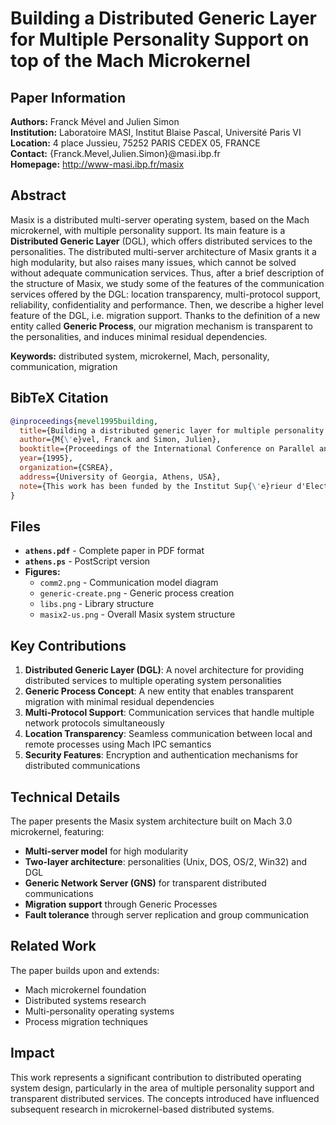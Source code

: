 # Building a Distributed Generic Layer for Multiple Personality Support on top of the Mach Microkernel

## Paper Information

**Authors:** Franck Mével and Julien Simon  
**Institution:** Laboratoire MASI, Institut Blaise Pascal, Université Paris VI  
**Location:** 4 place Jussieu, 75252 PARIS CEDEX 05, FRANCE  
**Contact:** {Franck.Mevel,Julien.Simon}@masi.ibp.fr  
**Homepage:** http://www-masi.ibp.fr/masix

## Abstract

Masix is a distributed multi-server operating system, based on the Mach microkernel, with multiple personality support. Its main feature is a **Distributed Generic Layer** (DGL), which offers distributed services to the personalities. The distributed multi-server architecture of Masix grants it a high modularity, but also raises many issues, which cannot be solved without adequate communication services. Thus, after a brief description of the structure of Masix, we study some of the features of the communication services offered by the DGL: location transparency, multi-protocol support, reliability, confidentiality and performance. Then, we describe a higher level feature of the DGL, i.e. migration support. Thanks to the definition of a new entity called **Generic Process**, our migration mechanism is transparent to the personalities, and induces minimal residual dependencies.

**Keywords:** distributed system, microkernel, Mach, personality, communication, migration

## BibTeX Citation

```bibtex
@inproceedings{mevel1995building,
  title={Building a distributed generic layer for multiple personality support on top of the Mach microkernel},
  author={M{\'e}vel, Franck and Simon, Julien},
  booktitle={Proceedings of the International Conference on Parallel and Distributed Processing Techniques and Applications (PDPTA'95)},
  year={1995},
  organization={CSREA},
  address={University of Georgia, Athens, USA},
  note={This work has been funded by the Institut Sup{\'e}rieur d'Electronique de Paris}
}
```

## Files

- **`athens.pdf`** - Complete paper in PDF format
- **`athens.ps`** - PostScript version
- **Figures:**
  - `comm2.png` - Communication model diagram
  - `generic-create.png` - Generic process creation
  - `libs.png` - Library structure
  - `masix2-us.png` - Overall Masix system structure

## Key Contributions

1. **Distributed Generic Layer (DGL)**: A novel architecture for providing distributed services to multiple operating system personalities
2. **Generic Process Concept**: A new entity that enables transparent migration with minimal residual dependencies
3. **Multi-Protocol Support**: Communication services that handle multiple network protocols simultaneously
4. **Location Transparency**: Seamless communication between local and remote processes using Mach IPC semantics
5. **Security Features**: Encryption and authentication mechanisms for distributed communications

## Technical Details

The paper presents the Masix system architecture built on Mach 3.0 microkernel, featuring:

- **Multi-server model** for high modularity
- **Two-layer architecture**: personalities (Unix, DOS, OS/2, Win32) and DGL
- **Generic Network Server (GNS)** for transparent distributed communications
- **Migration support** through Generic Processes
- **Fault tolerance** through server replication and group communication

## Related Work

The paper builds upon and extends:
- Mach microkernel foundation
- Distributed systems research
- Multi-personality operating systems
- Process migration techniques

## Impact

This work represents a significant contribution to distributed operating system design, particularly in the area of multiple personality support and transparent distributed services. The concepts introduced have influenced subsequent research in microkernel-based distributed systems. 